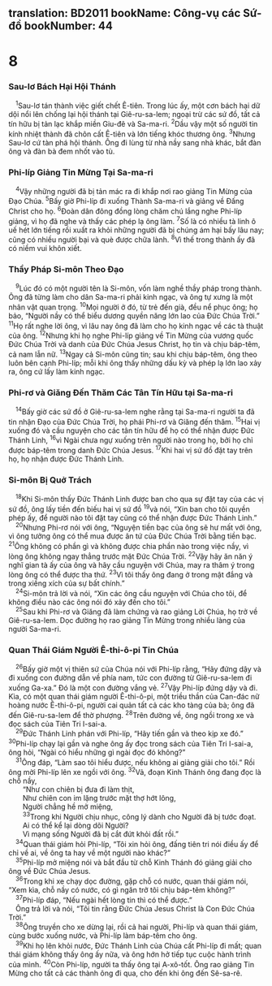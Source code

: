 translation: BD2011
bookName: Công-vụ các Sứ-đồ 
bookNumber: 44
-------

<div class="title"><h1>8</h1><h3>Sau-lơ Bách Hại Hội Thánh</h3></div>
<span class="verse cong_8_1"> <sup>1</sup>Sau-lơ tán thành việc giết chết Ê-tiên. Trong lúc ấy, một cơn bách hại dữ dội nổi lên chống lại hội thánh tại Giê-ru-sa-lem; ngoại trừ các sứ đồ, tất cả tín hữu bị tản lạc khắp miền Giu-đê và Sa-ma-ri. </span>
<span class="verse cong_8_2"><sup>2</sup>Dầu vậy một số người tin kính nhiệt thành đã chôn cất Ê-tiên và lớn tiếng khóc thương ông. </span>
<span class="verse cong_8_3"><sup>3</sup>Nhưng Sau-lơ cứ tàn phá hội thánh. Ông đi lùng từ nhà nầy sang nhà khác, bắt đàn ông và đàn bà đem nhốt vào tù.<br/></span>
<div class="title"><h3>Phi-líp Giảng Tin Mừng Tại Sa-ma-ri</h3></div>
<span class="verse cong_8_4"> <sup>4</sup>Vậy những người đã bị tản mác ra đi khắp nơi rao giảng Tin Mừng của Ðạo Chúa. </span>
<span class="verse cong_8_5"><sup>5</sup>Bấy giờ Phi-líp đi xuống Thành Sa-ma-ri và giảng về Ðấng Christ cho họ. </span>
<span class="verse cong_8_6"><sup>6</sup>Ðoàn dân đông đồng lòng chăm chú lắng nghe Phi-líp giảng, vì họ đã nghe và thấy các phép lạ ông làm. </span>
<span class="verse cong_8_7"><sup>7</sup>Số là có nhiều tà linh ô uế hét lớn tiếng rồi xuất ra khỏi những người đã bị chúng ám hại bấy lâu nay; cũng có nhiều người bại và què được chữa lành. </span>
<span class="verse cong_8_8"><sup>8</sup>Vì thế trong thành ấy đã có niềm vui khôn xiết.<br/></span>
<div class="title"><h3>Thầy Pháp Si-môn Theo Ðạo</h3></div>
<span class="verse cong_8_9"> <sup>9</sup>Lúc đó có một người tên là Si-môn, vốn làm nghề thầy pháp trong thành. Ông đã từng làm cho dân Sa-ma-ri phải kinh ngạc, và ông tự xưng là một nhân vật quan trọng. </span>
<span class="verse cong_8_10"><sup>10</sup>Mọi người ở đó, từ trẻ đến già, đều nể phục ông; họ bảo, “Người nầy có thể biểu dương quyền năng lớn lao của Ðức Chúa Trời.” </span>
<span class="verse cong_8_11"><sup>11</sup>Họ rất nghe lời ông, vì lâu nay ông đã làm cho họ kinh ngạc về các tà thuật của ông. </span>
<span class="verse cong_8_12"><sup>12</sup>Nhưng khi họ nghe Phi-líp giảng về Tin Mừng của vương quốc Ðức Chúa Trời và danh của Ðức Chúa Jesus Christ, họ tin và chịu báp-têm, cả nam lẫn nữ. </span>
<span class="verse cong_8_13"><sup>13</sup>Ngay cả Si-môn cũng tin; sau khi chịu báp-têm, ông theo luôn bên cạnh Phi-líp; mỗi khi ông thấy những dấu kỳ và phép lạ lớn lao xảy ra, ông cứ lấy làm kinh ngạc.<br/></span>
<div class="title"><h3>Phi-rơ và Giăng Ðến Thăm Các Tân Tín Hữu tại Sa-ma-ri</h3></div>
<span class="verse cong_8_14"> <sup>14</sup>Bấy giờ các sứ đồ ở Giê-ru-sa-lem nghe rằng tại Sa-ma-ri người ta đã tin nhận Ðạo của Ðức Chúa Trời, họ phái Phi-rơ và Giăng đến thăm. </span>
<span class="verse cong_8_15"><sup>15</sup>Hai vị xuống đó và cầu nguyện cho các tân tín hữu để họ có thể nhận được Ðức Thánh Linh, </span>
<span class="verse cong_8_16"><sup>16</sup>vì Ngài chưa ngự xuống trên người nào trong họ, bởi họ chỉ được báp-têm trong danh Ðức Chúa Jesus. </span>
<span class="verse cong_8_17"><sup>17</sup>Khi hai vị sứ đồ đặt tay trên họ, họ nhận được Ðức Thánh Linh.<br/></span>
<div class="title"><h3>Si-môn Bị Quở Trách</h3></div>
<span class="verse cong_8_18"> <sup>18</sup>Khi Si-môn thấy Ðức Thánh Linh được ban cho qua sự đặt tay của các vị sứ đồ, ông lấy tiền đến biếu hai vị sứ đồ </span>
<span class="verse cong_8_19"><sup>19</sup>và nói, “Xin ban cho tôi quyền phép ấy, để người nào tôi đặt tay cũng có thể nhận được Ðức Thánh Linh.”<br/></span>
<span class="verse cong_8_20"> <sup>20</sup>Nhưng Phi-rơ nói với ông, “Nguyện tiền bạc của ông sẽ hư mất với ông, vì ông tưởng ông có thể mua được ân tứ của Ðức Chúa Trời bằng tiền bạc. </span>
<span class="verse cong_8_21"><sup>21</sup>Ông không có phần gì và không được chia phần nào trong việc nầy, vì lòng ông không ngay thẳng trước mặt Ðức Chúa Trời. </span>
<span class="verse cong_8_22"><sup>22</sup>Vậy hãy ăn năn ý nghĩ gian tà ấy của ông và hãy cầu nguyện với Chúa, may ra thâm ý trong lòng ông có thể được tha thứ. </span>
<span class="verse cong_8_23"><sup>23</sup>Vì tôi thấy ông đang ở trong mật đắng và trong xiềng xích của sự bất chính.”<br/></span>
<span class="verse cong_8_24"> <sup>24</sup>Si-môn trả lời và nói, “Xin các ông cầu nguyện với Chúa cho tôi, để không điều nào các ông nói đó xảy đến cho tôi.”<br/></span>
<span class="verse cong_8_25"> <sup>25</sup>Sau khi Phi-rơ và Giăng đã làm chứng và rao giảng Lời Chúa, họ trở về Giê-ru-sa-lem. Dọc đường họ rao giảng Tin Mừng trong nhiều làng của người Sa-ma-ri.<br/></span>
<div class="title"><h3>Quan Thái Giám Người Ê-thi-ô-pi Tin Chúa</h3></div>
<span class="verse cong_8_26"> <sup>26</sup>Bấy giờ một vị thiên sứ của Chúa nói với Phi-líp rằng, “Hãy đứng dậy và đi xuống con đường dẫn về phía nam, tức con đường từ Giê-ru-sa-lem đi xuống Ga-xa.” Ðó là một con đường vắng vẻ. </span>
<span class="verse cong_8_27"><sup>27</sup>Vậy Phi-líp đứng dậy và đi. Kìa, có một quan thái giám người Ê-thi-ô-pi, một triều thần của Can-đác nữ hoàng nước Ê-thi-ô-pi, người cai quản tất cả các kho tàng của bà; ông đã đến Giê-ru-sa-lem để thờ phượng. </span>
<span class="verse cong_8_28"><sup>28</sup>Trên đường về, ông ngồi trong xe và đọc sách của Tiên Tri I-sai-a.<br/></span>
<span class="verse cong_8_29"> <sup>29</sup>Ðức Thánh Linh phán với Phi-líp, “Hãy tiến gần và theo kịp xe đó.” </span>
<span class="verse cong_8_30"><sup>30</sup>Phi-líp chạy lại gần và nghe ông ấy đọc trong sách của Tiên Tri I-sai-a, ông hỏi, “Ngài có hiểu những gì ngài đọc đó không?”<br/></span>
<span class="verse cong_8_31"> <sup>31</sup>Ông đáp, “Làm sao tôi hiểu được, nếu không ai giảng giải cho tôi.” Rồi ông mời Phi-líp lên xe ngồi với ông. </span>
<span class="verse cong_8_32"><sup>32</sup>Vả, đoạn Kinh Thánh ông đang đọc là chỗ nầy,<br/>  “Như con chiên bị đưa đi làm thịt,<br/>  Như chiên con im lặng trước mặt thợ hớt lông,<br/>  Người chẳng hề mở miệng,<br/></span>
<span class="verse cong_8_33">  <sup>33</sup>Trong khi Người chịu nhục, công lý dành cho Người đã bị tước đoạt.<br/>  Ai có thể kể lại dòng dõi Người?<br/>  Vì mạng sống Người đã bị cắt đứt khỏi đất rồi.” <br/></span>
<span class="verse cong_8_34"> <sup>34</sup>Quan thái giám hỏi Phi-líp, “Tôi xin hỏi ông, đấng tiên tri nói điều ấy để chỉ về ai, về ông ta hay về một người nào khác?”<br/></span>
<span class="verse cong_8_35"> <sup>35</sup>Phi-líp mở miệng nói và bắt đầu từ chỗ Kinh Thánh đó giảng giải cho ông về Ðức Chúa Jesus.<br/></span>
<span class="verse cong_8_36"> <sup>36</sup>Trong khi xe chạy dọc đường, gặp chỗ có nước, quan thái giám nói, “Xem kìa, chỗ nầy có nước, có gì ngăn trở tôi chịu báp-têm không?”<br/></span>
<span class="verse cong_8_37"> <sup>37</sup>Phi-líp đáp, “Nếu ngài hết lòng tin thì có thể được.”<br/> Ông trả lời và nói, “Tôi tin rằng Ðức Chúa Jesus Christ là Con Ðức Chúa Trời.” <br/></span>
<span class="verse cong_8_38"> <sup>38</sup>Ông truyền cho xe dừng lại, rồi cả hai người, Phi-líp và quan thái giám, cùng bước xuống nước, và Phi-líp làm báp-têm cho ông.<br/></span>
<span class="verse cong_8_39"> <sup>39</sup>Khi họ lên khỏi nước, Ðức Thánh Linh của Chúa cất Phi-líp đi mất; quan thái giám không thấy ông ấy nữa, và ông hớn hở tiếp tục cuộc hành trình của mình. </span>
<span class="verse cong_8_40"><sup>40</sup>Còn Phi-líp, người ta thấy ông tại A-xô-tốt. Ông rao giảng Tin Mừng cho tất cả các thành ông đi qua, cho đến khi ông đến Sê-sa-rê.<br/></span>

